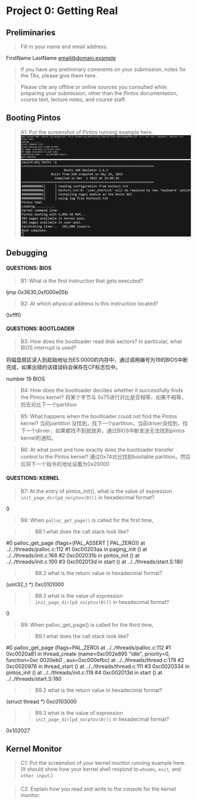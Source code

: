 # Project 0: Getting Real

## Preliminaries

>Fill in your name and email address.

FirstName LastName <email@domain.example>

>If you have any preliminary comments on your submission, notes for the TAs, please give them here.



>Please cite any offline or online sources you consulted while preparing your submission, other than the Pintos documentation, course text, lecture notes, and course staff.



## Booting Pintos

>A1: Put the screenshot of Pintos running example here.
![Alt text](image-1.png)
![Alt text](image-2.png)
## Debugging

#### QUESTIONS: BIOS 

>B1: What is the first instruction that gets executed?

ljmp   $0x3630,$0xf000e05b



>B2: At which physical address is this instruction located?

0xfff0


#### QUESTIONS: BOOTLOADER

>B3: How does the bootloader read disk sectors? In particular, what BIOS interrupt is used?

将磁盘扇区读入到起始地址为ES:0000的内存中，通过调用编号为19的BIOS中断完成，如果出错的话错误码会保存在CF标志位中。

number 19 BIOS


>B4: How does the bootloader decides whether it successfully finds the Pintos kernel?
将某个字节与 0x75进行对比是否相等，如果不相等，则去对比下一个partition



>B5: What happens when the bootloader could not find the Pintos kernel?
当前partition 没找到，找下一个partition，当前driver没找到，找下一个dirver，如果都找不到就放弃，通过BIOS中断发送无法找到pintos kernel的通知。


>B6: At what point and how exactly does the bootloader transfer control to the Pintos kernel?
通过0x74对比找到bootable partition，然后后将下一个指令的地址设置为0x20000


#### QUESTIONS: KERNEL

>B7: At the entry of pintos_init(), what is the value of expression `init_page_dir[pd_no(ptov(0))]` in hexadecimal format?

0


>B8: When `palloc_get_page()` is called for the first time,

>> B8.1 what does the call stack look like?
>>
>>
#0  palloc_get_page (flags=(PAL_ASSERT | PAL_ZERO)) at ../../threads/palloc.c:112
#1  0xc00203aa in paging_init () at ../../threads/init.c:168
#2  0xc002031b in pintos_init () at ../../threads/init.c:100
#3  0xc002013d in start () at ../../threads/start.S:180 


>> B8.2 what is the return value in hexadecimal format?
>>
>> 
(uint32_t *) 0xc0101000

>> B8.3 what is the value of expression `init_page_dir[pd_no(ptov(0))]` in hexadecimal format?
>>
>> 
0



>B9: When palloc_get_page() is called for the third time,

>> B9.1 what does the call stack look like?
>>
>> 
#0  palloc_get_page (flags=PAL_ZERO) at ../../threads/palloc.c:112
#1  0xc0020a81 in thread_create (name=0xc002e895 "idle", priority=0, function=0xc
0020eb0 <idle>, aux=0xc000efbc) at ../../threads/thread.c:178
#2  0xc0020976 in thread_start () at ../../threads/thread.c:111
#3  0xc0020334 in pintos_init () at ../../threads/init.c:119
#4  0xc002013d in start () at ../../threads/start.S:180
>> B9.2 what is the return value in hexadecimal format?
>>
>> 
(struct thread *) 0xc0103000
>> B9.3 what is the value of expression `init_page_dir[pd_no(ptov(0))]` in hexadecimal format?
>>
>> 

0x102027


## Kernel Monitor

>C1: Put the screenshot of your kernel monitor running example here. (It should show how your kernel shell respond to `whoami`, `exit`, and `other input`.)

#### 

>C2: Explain how you read and write to the console for the kernel monitor.
